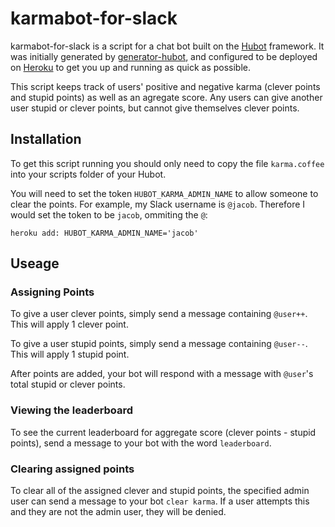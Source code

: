 # karmabot-for-slack

karmabot-for-slack is a script for a chat bot built on the [Hubot][hubot] framework. It was initially generated by [generator-hubot][generator-hubot], and configured to be deployed on [Heroku][heroku] to get you up and running as quick as possible.

This script keeps track of users' positive and negative karma (clever points and stupid points) as well as an agregate score. Any users can give another user stupid or clever points, but cannot give themselves clever points.

[heroku]: http://www.heroku.com
[hubot]: http://hubot.github.com
[generator-hubot]: https://github.com/github/generator-hubot

## Installation 

To get this script running you should only need to copy the file `karma.coffee` into your scripts folder of your Hubot.

You will need to set the token `HUBOT_KARMA_ADMIN_NAME` to allow someone to clear the points. For example, my Slack username is `@jacob`. Therefore I would set the token to be `jacob`, ommiting the `@`:

```heroku add: HUBOT_KARMA_ADMIN_NAME='jacob'```

## Useage

### Assigning Points

To give a user clever points, simply send a message containing `@user++`. This will apply 1 clever point.

To give a user stupid points, simply send a message containing `@user--`. This will apply 1 stupid point.

After points are added, your bot will respond with a message with `@user`'s total stupid or clever points.

### Viewing the leaderboard

To see the current leaderboard for aggregate score (clever points - stupid points), send a message to your bot with the word `leaderboard`.

### Clearing assigned points

To clear all of the assigned clever and stupid points, the specified admin user can send a message to your bot `clear karma`. If a user attempts this and they are not the admin user, they will be denied.
